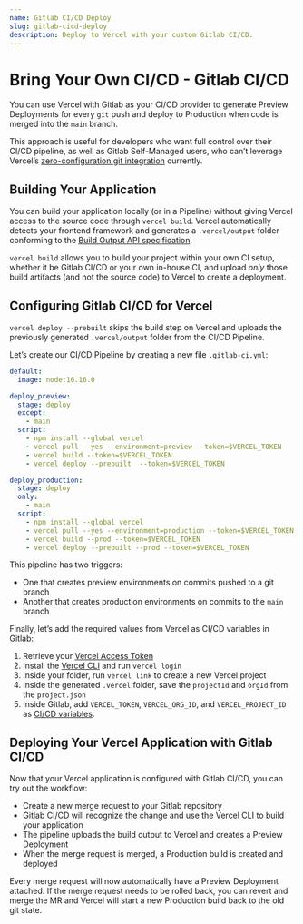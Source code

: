 ```yaml
---
name: Gitlab CI/CD Deploy
slug: gitlab-cicd-deploy
description: Deploy to Vercel with your custom Gitlab CI/CD.
---
```


# Bring Your Own CI/CD - Gitlab CI/CD

You can use Vercel with Gitlab as your CI/CD provider to generate Preview Deployments for every `git` push and deploy to Production when code is merged into the `main` branch.

This approach is useful for developers who want full control over their CI/CD pipeline, as well as Gitlab Self-Managed users, who can’t leverage Vercel’s [zero-configuration git integration](https://vercel.com/docs/concepts/git/vercel-for-gitlab) currently.

## Building Your Application

You can build your application locally (or in a Pipeline) without giving Vercel access to the source code through `vercel build`. Vercel automatically detects your frontend framework and generates a `.vercel/output` folder conforming to the [Build Output API specification](https://vercel.com/blog/build-output-api).

`vercel build` allows you to build your project within your own CI setup, whether it be Gitlab CI/CD or your own in-house CI, and upload _only_ those build artifacts (and not the source code) to Vercel to create a deployment.

## Configuring Gitlab CI/CD for Vercel

`vercel deploy --prebuilt` skips the build step on Vercel and uploads the previously generated `.vercel/output` folder from the CI/CD Pipeline.

Let’s create our CI/CD Pipeline by creating a new file `.gitlab-ci.yml`:

```yaml
default:
  image: node:16.16.0

deploy_preview:
  stage: deploy
  except:
    - main
  script:
    - npm install --global vercel
    - vercel pull --yes --environment=preview --token=$VERCEL_TOKEN
    - vercel build --token=$VERCEL_TOKEN
    - vercel deploy --prebuilt  --token=$VERCEL_TOKEN

deploy_production:
  stage: deploy
  only:
    - main
  script:
    - npm install --global vercel
    - vercel pull --yes --environment=production --token=$VERCEL_TOKEN
    - vercel build --prod --token=$VERCEL_TOKEN
    - vercel deploy --prebuilt --prod --token=$VERCEL_TOKEN
```

This pipeline has two triggers:

- One that creates preview environments on commits pushed to a git branch
- Another that creates production environments on commits to the `main` branch

Finally, let’s add the required values from Vercel as CI/CD variables in Gitlab:

1. Retrieve your [Vercel Access Token](https://vercel.com/support/articles/how-do-i-use-a-vercel-api-access-token)
2. Install the [Vercel CLI](https://vercel.com/cli) and run `vercel login`
3. Inside your folder, run `vercel link` to create a new Vercel project
4. Inside the generated `.vercel` folder, save the `projectId` and `orgId` from the `project.json`
5. Inside Gitlab, add `VERCEL_TOKEN`, `VERCEL_ORG_ID`, and `VERCEL_PROJECT_ID` as [CI/CD variables](https://docs.gitlab.com/ee/ci/variables/).

## Deploying Your Vercel Application with Gitlab CI/CD

Now that your Vercel application is configured with Gitlab CI/CD, you can try out the workflow:

- Create a new merge request to your Gitlab repository
- Gitlab CI/CD will recognize the change and use the Vercel CLI to build your application
- The pipeline uploads the build output to Vercel and creates a Preview Deployment
- When the merge request is merged, a Production build is created and deployed

Every merge request will now automatically have a Preview Deployment attached. If the merge request needs to be rolled back, you can revert and merge the MR and Vercel will start a new Production build back to the old git state.
